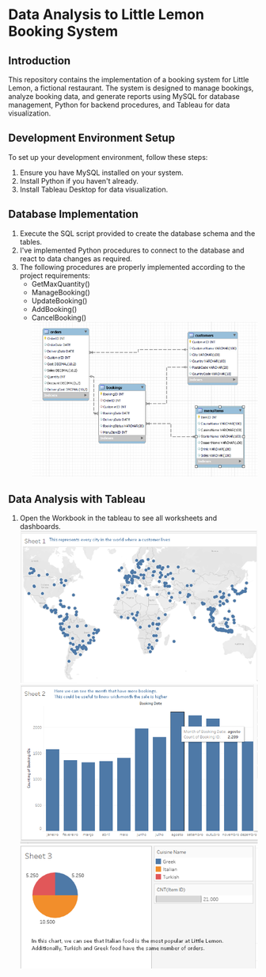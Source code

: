 # Data Analysis to Little Lemon Booking System

## Introduction
This repository contains the implementation of a booking system for Little Lemon, a fictional restaurant. The system is designed to manage bookings, analyze booking data, and generate reports using MySQL for database management, Python for backend procedures, and Tableau for data visualization.

## Development Environment Setup
To set up your development environment, follow these steps:
1. Ensure you have MySQL installed on your system.
2. Install Python if you haven't already.
3. Install Tableau Desktop for data visualization.

## Database Implementation
1. Execute the SQL script provided to create the database schema and the tables.
2. I've implemented Python procedures to connect to the database and react to data changes as required.
3. The following procedures are properly implemented according to the project requirements:
   - GetMaxQuantity()
   - ManageBooking()
   - UpdateBooking()
   - AddBooking()
   - CancelBooking()
![ER Diagram](ER-diagram.png)

## Data Analysis with Tableau
1. Open the Workbook in the tableau to see all worksheets and dashboards.
![Map chart](Charts-tableau/Map-chart.png)
![Bar chart](Charts-tableau/Bar-chart.png)
![Pie chart](Charts-tableau/Pie-chart.png)
